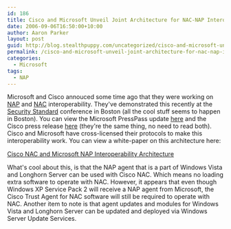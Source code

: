 ```yaml
---
id: 186
title: Cisco and Microsoft Unveil Joint Architecture for NAC-NAP Interoperability
date: 2006-09-06T16:50:00+10:00
author: Aaron Parker
layout: post
guid: http://blog.stealthpuppy.com/uncategorized/cisco-and-microsoft-unveil-joint-architecture-for-nac-nap-interoperability
permalink: /cisco-and-microsoft-unveil-joint-architecture-for-nac-nap-interoperability/
categories:
  - Microsoft
tags:
  - NAP
---
```

Microsoft and Cisco annouced some time ago that they were working on [NAP](http://www.microsoft.com/nap) and [NAC](http://www.cisco.com/go/nac) interoperability. They've demonstrated this recently at the [Security Standard](http://www.thesecuritystandard.net/) conference in Boston (all the cool stuff seems to happen in Boston). You can view the Microsoft PressPass update [here](http://www.microsoft.com/presspass/press/2006/sep06/09-06SecStandardNACNAPPR.mspx) and the Cisco press release [here](http://newsroom.cisco.com/dlls/2006/prod_090606.html?CMP=ILC-001) (they're the same thing, no need to read both). Cisco and Microsoft have cross-licensed their protocols to make this interoperability work. You can view a white-paper on this architecture here:

[Cisco NAC and Microsoft NAP Interoperability Architecture](http://download.microsoft.com/download/d/0/8/d08df717-d752-4fa2-a77a-ab29f0b29266/NAC-NAP_Whitepaper.pdf)

What's cool about this, is that the NAP agent that is a part of Windows Vista and Longhorn Server can be used with Cisco NAC. Which means no loading extra software to operate with NAC. However, it appears that even though Windows XP Service Pack 2 will receive a NAP agent from Microsoft, the Cisco Trust Agent for NAC software will still be required to operate with NAC. Another item to note is that agent updates and modules for Windows Vista and Longhorn Server can be updated and deployed via Windows Server Update Services.